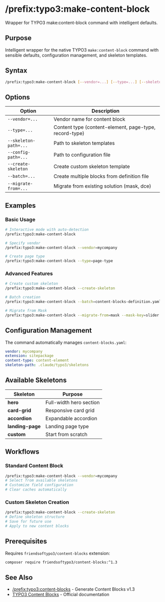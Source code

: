 # /prefix:typo3:make-content-block

Wrapper for TYPO3 make:content-block command with intelligent defaults.

## Purpose

Intelligent wrapper for the native TYPO3 `make:content-block` command with sensible defaults, configuration management, and skeleton templates.

## Syntax

```bash
/prefix:typo3:make-content-block [--vendor=...] [--type=...] [--skeleton-path=...] [--config-path=...] [--create-skeleton] [--batch=...] [--migrate-from=...]
```

## Options

| Option | Description |
|--------|-------------|
| `--vendor=...` | Vendor name for content block |
| `--type=...` | Content type (content-element, page-type, record-type) |
| `--skeleton-path=...` | Path to skeleton templates |
| `--config-path=...` | Path to configuration file |
| `--create-skeleton` | Create custom skeleton template |
| `--batch=...` | Create multiple blocks from definition file |
| `--migrate-from=...` | Migrate from existing solution (mask, dce) |

## Examples

### Basic Usage

```bash
# Interactive mode with auto-detection
/prefix:typo3:make-content-block

# Specify vendor
/prefix:typo3:make-content-block --vendor=mycompany

# Create page type
/prefix:typo3:make-content-block --type=page-type
```

### Advanced Features

```bash
# Create custom skeleton
/prefix:typo3:make-content-block --create-skeleton

# Batch creation
/prefix:typo3:make-content-block --batch=content-blocks-definition.yaml

# Migrate from Mask
/prefix:typo3:make-content-block --migrate-from=mask --mask-key=slider
```

## Configuration Management

The command automatically manages `content-blocks.yaml`:

```yaml
vendor: mycompany
extension: sitepackage
content-type: content-element
skeleton-path: .claude/typo3/skeletons
```

## Available Skeletons

| Skeleton | Purpose |
|----------|---------|
| **hero** | Full-width hero section |
| **card-grid** | Responsive card grid |
| **accordion** | Expandable accordion |
| **landing-page** | Landing page type |
| **custom** | Start from scratch |

## Workflows

### Standard Content Block

```bash
/prefix:typo3:make-content-block --vendor=mycompany
# Select from available skeletons
# Customize field configuration
# Clear caches automatically
```

### Custom Skeleton Creation

```bash
/prefix:typo3:make-content-block --create-skeleton
# Define skeleton structure
# Save for future use
# Apply to new content blocks
```

## Prerequisites

Requires `friendsoftypo3/content-blocks` extension:

```bash
composer require friendsoftypo3/content-blocks:^1.3
```

## See Also

- [/prefix:typo3:content-blocks](content-blocks.md) - Generate Content Blocks v1.3
- [TYPO3 Content Blocks](https://docs.typo3.org/p/content-blocks/content-blocks/main/en-us/) - Official documentation
